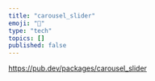 ```yaml
---
title: "carousel_slider"
emoji: "🚀"
type: "tech"
topics: []
published: false
---
```


https://pub.dev/packages/carousel_slider